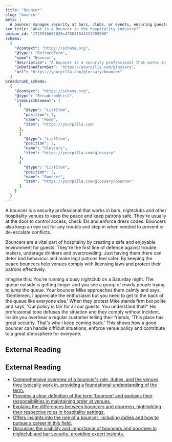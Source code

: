 ```yaml
---
title: "Bouncer"
slug: "bouncer"
meta: |
  A bouncer manages security at bars, clubs, or events, ensuring guests' safety and maintaining order. They check IDs, handle disputes, and prevent unruly behaviour.
seo_title: "What is a Bouncer in the hospitality industry?"
unique_id: "1725916602026x478011041313709500"
schema:
  {
    "@context": "https://schema.org",
    "@type": "DefinedTerm",
    "name": "Bouncer",
    "description": "A bouncer is a security professional that works in bars, nightclubs and other hospitality venues to keep the peace and keep patrons safe. They're usually at the door to control access, check IDs and enforce dress codes. Bouncers also keep an eye out for any trouble and step in when needed to prevent or de‐escalate conflicts.",
    "inDefinedTermSet": "https://yourpilla.com/glossary",
    "url": "https://yourpilla.com/glossary/bouncer"
  }
breadcrumb_schema:
  {
    "@context": "https://schema.org",
    "@type": "BreadcrumbList",
    "itemListElement": [
      {
        "@type": "ListItem",
        "position": 1,
        "name": "Home",
        "item": "https://yourpilla.com"
      },
      {
        "@type": "ListItem",
        "position": 2,
        "name": "Glossary",
        "item": "https://yourpilla.com/glossary"
      },
      {
        "@type": "ListItem",
        "position": 3,
        "name": "Bouncer",
        "item": "https://yourpilla.com/glossary/bouncer"
      }
    ]
  }
---
```


A bouncer is a security professional that works in bars, nightclubs and other hospitality venues to keep the peace and keep patrons safe. They're usually at the door to control access, check IDs and enforce dress codes. Bouncers also keep an eye out for any trouble and step in when needed to prevent or de-escalate conflicts.

Bouncers are a vital part of hospitality by creating a safe and enjoyable environment for guests. They're the first line of defence against trouble makers, underage drinkers and overcrowding. Just having them there can deter bad behaviour and make legit patrons feel safer. By keeping the peace bouncers help venues comply with licensing laws and protect their patrons effectively.

Imagine this: You're running a busy nightclub on a Saturday night. The queue outside is getting longer and you see a group of rowdy people trying to jump the queue. Your bouncer Mike approaches them calmly and says, 'Gentlemen, I appreciate the enthusiasm but you need to get to the back of the queue like everyone else.' When they protest Mike stands firm but polite and says, 'Our policy is fair for all our guests. You understand that?' His professional tone defuses the situation and they comply without incident. Inside you overhear a regular customer telling their friends, 'This place has great security. That's why I keep coming back.' This shows how a good bouncer can handle difficult situations, enforce venue policy and contribute to a great atmosphere for everyone.

## External Reading



## External Reading

*   [Comprehensive overview of a bouncer's role, duties, and the venues they typically work in, providing a foundational understanding of the term.](https://en.wikipedia.org/wiki/Bouncer)
*   [Provides a clear definition of the term 'bouncer' and explains their responsibilities in maintaining order at venues.](https://dictionary.cambridge.org/dictionary/english/bouncer)
*   [Explains the differences between bouncers and doormen, highlighting their respective roles in hospitality settings.](https://dahlcore.com/blog/f/should-you-hire-a-bouncer-or-doorman)
*   [Offers insights into the role of a bouncer, including duties and how to pursue a career in this field.](https://www.indeed.com/career-advice/finding-a-job/how-to-become-bouncer)
*   [Discusses the visibility and importance of bouncers and doormen in nightclub and bar security, providing expert insights.](https://crimedoctor.com/bouncers-doormen/)